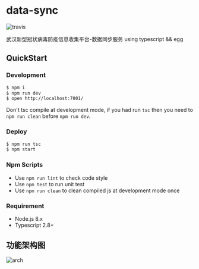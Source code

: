 # data-sync

![travis](https://travis-ci.com/wuhan2020/data-sync.svg?branch=master)

武汉新型冠状病毒防疫信息收集平台-数据同步服务
using typescript && egg

## QuickStart

### Development

```bash
$ npm i
$ npm run dev
$ open http://localhost:7001/
```

Don't tsc compile at development mode, if you had run `tsc` then you need to `npm run clean` before `npm run dev`.

### Deploy

```bash
$ npm run tsc
$ npm start
```

### Npm Scripts

- Use `npm run lint` to check code style
- Use `npm test` to run unit test
- Use `npm run clean` to clean compiled js at development mode once

### Requirement

- Node.js 8.x
- Typescript 2.8+

## 功能架构图

![arch](http://api.hypertrons.io/umlrenderer/github/wuhan2020/data-sync?path=static/architecture.puml)
